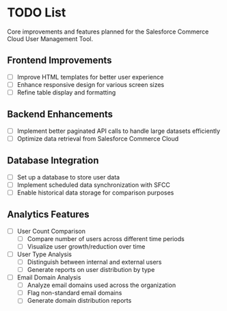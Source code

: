 # TODO List

Core improvements and features planned for the Salesforce Commerce Cloud User Management Tool.

## Frontend Improvements

- [ ] Improve HTML templates for better user experience
- [ ] Enhance responsive design for various screen sizes
- [ ] Refine table display and formatting

## Backend Enhancements

- [ ] Implement better paginated API calls to handle large datasets efficiently
- [ ] Optimize data retrieval from Salesforce Commerce Cloud

## Database Integration

- [ ] Set up a database to store user data
- [ ] Implement scheduled data synchronization with SFCC
- [ ] Enable historical data storage for comparison purposes

## Analytics Features

- [ ] User Count Comparison
  - [ ] Compare number of users across different time periods
  - [ ] Visualize user growth/reduction over time

- [ ] User Type Analysis
  - [ ] Distinguish between internal and external users
  - [ ] Generate reports on user distribution by type

- [ ] Email Domain Analysis
  - [ ] Analyze email domains used across the organization
  - [ ] Flag non-standard email domains
  - [ ] Generate domain distribution reports
